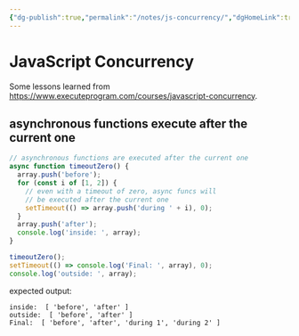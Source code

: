 ```yaml
---
{"dg-publish":true,"permalink":"/notes/js-concurrency/","dgHomeLink":true,"dgPassFrontmatter":false}
---
```


# JavaScript Concurrency

Some lessons learned from <https://www.executeprogram.com/courses/javascript-concurrency>.

## asynchronous functions execute after the current one

```js
// asynchronous functions are executed after the current one
async function timeoutZero() {
  array.push('before');
  for (const i of [1, 2]) {
    // even with a timeout of zero, async funcs will
    // be executed after the current one
    setTimeout(() => array.push('during ' + i), 0);
  }
  array.push('after');
  console.log('inside: ', array);
}

timeoutZero();
setTimeout(() => console.log('Final: ', array), 0);
console.log('outside: ', array);
```

expected output:
```
inside:  [ 'before', 'after' ]
outside:  [ 'before', 'after' ]
Final:  [ 'before', 'after', 'during 1', 'during 2' ]
```


